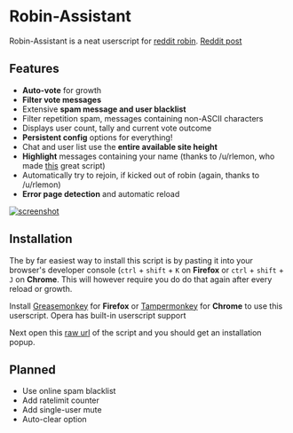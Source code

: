 # Robin-Assistant
Robin-Assistant is a neat userscript for [reddit robin](https://www.reddit.com/robin/). [Reddit post](https://www.reddit.com/r/sglafo/comments/4d1j68/robin_assistant_lightweight_and_featurerich/)

## Features

* **Auto-vote** for growth
* **Filter vote messages**
* Extensive **spam message and user blacklist**
* Filter repetition spam, messages containing non-ASCII characters
* Displays user count, tally and current vote outcome
* **Persistent config** options for everything!
* Chat and user list use the **entire available site height**
* **Highlight** messages containing your name (thanks to /u/rlemon, who made [this](https://gist.github.com/rlemon/cc13cb4c31861e5d5ba2a92bfc920aeb) great script)
* Automatically try to rejoin, if kicked out of robin (again, thanks to /u/rlemon)
* **Error page detection** and automatic reload

[![screenshot](https://raw.githubusercontent.com/LeoVerto/Robin-Assistant/dev/screenshot.png)](#screenshot)

## Installation

The by far easiest way to install this script is by pasting it into your browser's developer console (`ctrl` + `shift` + `K` on **Firefox** or `ctrl` + `shift` + `J` on **Chrome**. This will however require you do do that again after every reload or growth.

Install [Greasemonkey](https://addons.mozilla.org/en-US/firefox/addon/greasemonkey/) for **Firefox** or [Tampermonkey](https://chrome.google.com/webstore/detail/tampermonkey/dhdgffkkebhmkfjojejmpbldmpobfkfo) for **Chrome** to use this userscript.
Opera has built-in userscript support

Next open this [raw url](https://github.com/LeoVerto/Robin-Assistant/raw/master/robin-assistant.user.js) of the script and you should get an installation popup.

## Planned

* Use online spam blacklist
* Add ratelimit counter
* Add single-user mute
* Auto-clear option
